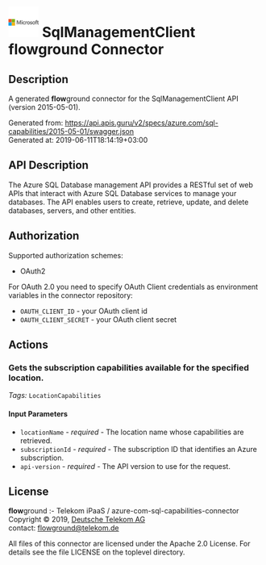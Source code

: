 # ![LOGO](logo.png) SqlManagementClient **flow**ground Connector

## Description

A generated **flow**ground connector for the SqlManagementClient API (version 2015-05-01).

Generated from: https://api.apis.guru/v2/specs/azure.com/sql-capabilities/2015-05-01/swagger.json<br/>
Generated at: 2019-06-11T18:14:19+03:00

## API Description

The Azure SQL Database management API provides a RESTful set of web APIs that interact with Azure SQL Database services to manage your databases. The API enables users to create, retrieve, update, and delete databases, servers, and other entities.

## Authorization

Supported authorization schemes:
- OAuth2

For OAuth 2.0 you need to specify OAuth Client credentials as environment variables in the connector repository:
* `OAUTH_CLIENT_ID` - your OAuth client id
* `OAUTH_CLIENT_SECRET` - your OAuth client secret

## Actions

### Gets the subscription capabilities available for the specified location.

*Tags:* `LocationCapabilities`

#### Input Parameters
* `locationName` - _required_ - The location name whose capabilities are retrieved.
* `subscriptionId` - _required_ - The subscription ID that identifies an Azure subscription.
* `api-version` - _required_ - The API version to use for the request.

## License

**flow**ground :- Telekom iPaaS / azure-com-sql-capabilities-connector<br/>
Copyright © 2019, [Deutsche Telekom AG](https://www.telekom.de)<br/>
contact: flowground@telekom.de

All files of this connector are licensed under the Apache 2.0 License. For details
see the file LICENSE on the toplevel directory.
